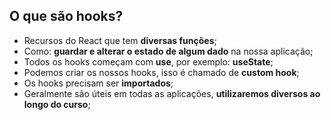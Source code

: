 ## O que são hooks?

- Recursos do React que tem **diversas funções**;
- Como: **guardar e alterar o estado de algum dado** na nossa aplicação;
- Todos os hooks começam com **use**, por exemplo: **useState**;
- Podemos criar os nossos hooks, isso é chamado de **custom hook**;
- Os hooks precisam ser **importados**;
- Geralmente são úteis em todas as aplicações, **utilizaremos diversos ao longo do curso**;